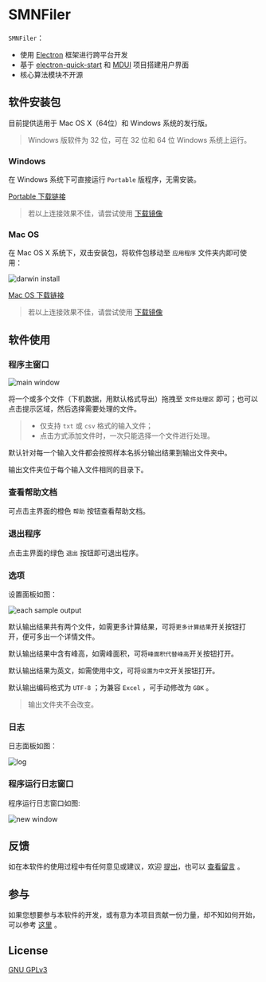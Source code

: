 <!--
 * @Author: Letmeouted
 * @Email: 1002726239@qq.com
 * @FilePath: \SMNFiler\README.cn.md
-->
# SMNFiler

`SMNFiler`：

- 使用 [Electron](https://electronjs.org) 框架进行跨平台开发
- 基于 [electron-quick-start](https://github.com/electron/electron-quick-start) 和 [MDUI](https://github.com/zdhxiong/mdui) 项目搭建用户界面
- 核心算法模块不开源

## 软件安装包

目前提供适用于 Mac OS X（64位）和 Windows 系统的发行版。

> Windows 版软件为 32 位，可在 32 位和 64 位 Windows 系统上运行。

### Windows

在 Windows 系统下可直接运行 `Portable` 版程序，无需安装。

[Portable 下载链接](https://github.com/NTLx/SMNFiler/releases/download/v0.2.0/SMNFiler.v0.2.0.Win_Portable.exe)

> 若以上连接效果不佳，请尝试使用 [下载镜像](http://cloud.cubicise.com:10081/s/8GRKCowfwqoLji8)

### Mac OS

在 Mac OS X 系统下，双击安装包，将软件包移动至 `应用程序` 文件夹内即可使用：

![darwin install](https://cdn.jsdelivr.net/gh/Letmeouted/PicGO/Pic/picture.png)

[Mac OS 下载链接](https://github.com/NTLx/SMNFiler/releases/download/v0.2.0/SMNFiler.v0.2.0.MacOS.dmg)

> 若以上连接效果不佳，请尝试使用 [下载镜像](http://cloud.cubicise.com:10081/s/bxbwwpG6NwkaN76)

## 软件使用

### 程序主窗口

![main window](https://cdn.jsdelivr.net/gh/Letmeouted/PicominiPC/img/main.png)

将一个或多个文件（下机数据，用默认格式导出）拖拽至 `文件处理区` 即可；也可以点击提示区域，然后选择需要处理的文件。

> - 仅支持 `txt` 或 `csv` 格式的输入文件；
> - 点击方式添加文件时，一次只能选择一个文件进行处理。

默认针对每一个输入文件都会按照样本名拆分输出结果到输出文件夹中。

输出文件夹位于每个输入文件相同的目录下。

### 查看帮助文档

可点击主界面的橙色 `帮助` 按钮查看帮助文档。

### 退出程序

点击主界面的绿色 `退出` 按钮即可退出程序。

### 选项

设置面板如图：

![each sample output](https://cdn.jsdelivr.net/gh/Letmeouted/PicominiPC/img/settingSMN.png)

默认输出结果共有两个文件，如需更多计算结果，可将`更多计算结果`开关按钮打开，便可多出一个详情文件。

默认输出结果中含有峰高，如需峰面积，可将`峰面积代替峰高`开关按钮打开。

默认输出结果为英文，如需使用中文，可将`设置为中文`开关按钮打开。

默认输出编码格式为 `UTF-8` ；为兼容 `Excel` ，可手动修改为 `GBK` 。

> 输出文件夹不会改变。

### 日志

日志面板如图：

![log](https://cdn.jsdelivr.net/gh/Letmeouted/PicominiPC/img/SMNLog.png)
### 程序运行日志窗口

程序运行日志窗口如图:

![new window](https://cdn.jsdelivr.net/gh/Letmeouted/PicominiPC/img/newWindow.png)

## 反馈

如在本软件的使用过程中有任何意见或建议，欢迎 [提出](https://github.com/NTLx/SMNFiler/issues/new/choose)，也可以 [查看留言](https://github.com/NTLx/SMNFiler/issues) 。

## 参与

如果您想要参与本软件的开发，或有意为本项目贡献一份力量，却不知如何开始，可以参考 [这里](https://opensource.guide/zh-cn/) 。

## License

[GNU GPLv3](LICENSE)
